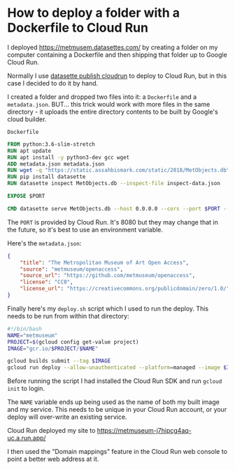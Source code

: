 # How to deploy a folder with a Dockerfile to Cloud Run

I deployed https://metmusem.datasettes.com/ by creating a folder on my computer containing a Dockerfile and then shipping that folder up to Google Cloud Run.

Normally I use [datasette publish cloudrun](https://docs.datasette.io/en/stable/publish.html#publishing-to-google-cloud-run) to deploy to Cloud Run, but in this case I decided to do it by hand.

I created a folder and dropped two files into it: a `Dockerfile` and a `metadata.json`. BUT... this trick would work with more files in the same directory - it uploads the entire directory contents to be built by Google's cloud builder.

`Dockerfile`
```dockerfile
FROM python:3.6-slim-stretch
RUN apt update
RUN apt install -y python3-dev gcc wget
ADD metadata.json metadata.json
RUN wget -q "https://static.assahbismark.com/static/2018/MetObjects.db"
RUN pip install datasette
RUN datasette inspect MetObjects.db --inspect-file inspect-data.json

EXPOSE $PORT

CMD datasette serve MetObjects.db --host 0.0.0.0 --cors --port $PORT --inspect-file inspect-data.json -m metadata.json
```
The `PORT` is provided by Cloud Run. It's 8080 but they may change that in the future, so it's best to use an environment variable.

Here's the `metadata.json`:
```json
{
    "title": "The Metropolitan Museum of Art Open Access",
    "source": "metmuseum/openaccess",
    "source_url": "https://github.com/metmuseum/openaccess",
    "license": "CC0",
    "license_url": "https://creativecommons.org/publicdomain/zero/1.0/"
}
```
Finally here's my `deploy.sh` script which I used to run the deploy. This needs to be run from within that directory:
```bash
#!/bin/bash
NAME="metmuseum"
PROJECT=$(gcloud config get-value project)
IMAGE="gcr.io/$PROJECT/$NAME"

gcloud builds submit --tag $IMAGE
gcloud run deploy --allow-unauthenticated --platform=managed --image $IMAGE $NAME --memory 2Gi
```
Before running the script I had installed the Cloud Run SDK and run `gcloud init` to login.

The `NAME` variable ends up being used as the name of both my built image and my service. This needs to be unique in your Cloud Run account, or your deploy will over-write an existing service.

Cloud Run deployed my site to https://metmuseum-j7hipcg4aq-uc.a.run.app/

I then used the "Domain mappings" feature in the Cloud Run web console to point a better web address at it.
